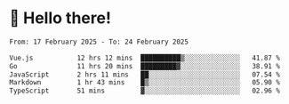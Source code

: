# 👋 Hello there!

<!--START_SECTION:waka-->

```txt
From: 17 February 2025 - To: 24 February 2025

Vue.js           12 hrs 12 mins  ██████████▒░░░░░░░░░░░░░░   41.87 %
Go               11 hrs 20 mins  █████████▓░░░░░░░░░░░░░░░   38.91 %
JavaScript       2 hrs 11 mins   ██░░░░░░░░░░░░░░░░░░░░░░░   07.54 %
Markdown         1 hr 43 mins    █▒░░░░░░░░░░░░░░░░░░░░░░░   05.90 %
TypeScript       51 mins         ▓░░░░░░░░░░░░░░░░░░░░░░░░   02.96 %
```

<!--END_SECTION:waka-->
